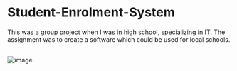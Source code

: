 # Student-Enrolment-System
This was a group project when I was in high school, specializing in IT. The assignment was to create a software which could be used for local schools.


##
![image](https://user-images.githubusercontent.com/57916204/138579072-cc7df813-c202-41a4-b99e-fbf002b3ef5f.png)
